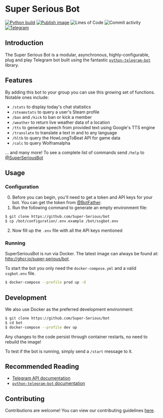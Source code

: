 # Super Serious Bot

[![Python build](https://github.com/Super-Serious/bot/actions/workflows/python.yml/badge.svg)](https://github.com/Super-Serious/bot/actions/workflows/python.yml)
[![Publish image](https://github.com/Super-Serious/bot/actions/workflows/publish-image.yml/badge.svg)](https://github.com/Super-Serious/bot/actions/workflows/publish-image.yml)
![Lines of Code](https://img.shields.io/tokei/lines/github/Super-Serious/bot)
![Commit activity](https://img.shields.io/github/commit-activity/m/Super-Serious/bot)
[![Telegram](https://img.shields.io/badge/Telegram-%40SuperSeriousBot-blue)](https://t.me/superseriousbot)

## Introduction

The Super Serious Bot is a modular, asynchronous, highly-configurable, plug and play Telegram bot built using the
fantastic [`python-telegram-bot`](https://github.com/python-telegram-bot/python-telegram-bot) library.

## Features

By adding this bot to your group you can use this growing set of functions. Notable ones include:

- `/stats` to display today's chat statistics
- `/steamstats` to query a user's Steam profile
- `/ban` and `/kick` to ban or kick a member
- `/weather` to return live weather data of a location
- `/tts` to generate speech from provided text using Google's TTS engine
- `/translate` to translate a text in and to any language
- `/hltb` to query the HowLongToBeat API for game data
- `/calc` to query Wolframalpha

... and many more! To see a complete list of commands send `/help` to [@SuperSeriousBot](https://t.me/superseriousbot)

## Usage

### Configuration

0. Before you can begin, you'll need to get a token and API keys for your bot. You can get the token
   from [@BotFather](https://t.me/botfather).
1. Run the following command to generate an empty environment file:

```bash
$ git clone https://github.com/Super-Serious/bot
$ cp /bot/configuration/.env.example /bot/ssgbot.env
```

2. Now fill up the `.env` file with all the API keys mentioned

### Running

SuperSeriousBot is run via Docker. The latest image can always be found at: http://ghcr.io/super-serious/bot.

To start the bot you only need the `docker-compose.yml` and a valid `ssgbot.env` file.

```bash
$ docker-compose --profile prod up -d
```

## Development

We also use Docker as the preferred development environment:

```bash
$ git clone https://github.com/Super-Serious/bot
$ cd bot
$ docker-compose --profile dev up
```

Any changes to the code persist through container restarts, no need to rebuild the image!

To test if the bot is running, simply send a `/start` message to it.

## Recommended Reading

- [Telegram API documentation](https://core.telegram.org/bots/api)
- [`python-telegram-bot` documentation](https://python-telegram-bot.readthedocs.io/)

## Contributing

Contributions are welcome! You can view our contributing guidelines [here](CONTRIBUTING.md).
